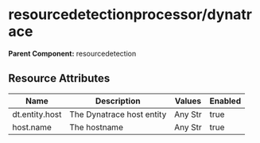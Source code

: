 [comment]: <> (Code generated by mdatagen. DO NOT EDIT.)

# resourcedetectionprocessor/dynatrace

**Parent Component:** resourcedetection

## Resource Attributes

| Name | Description | Values | Enabled |
| ---- | ----------- | ------ | ------- |
| dt.entity.host | The Dynatrace host entity | Any Str | true |
| host.name | The hostname | Any Str | true |
